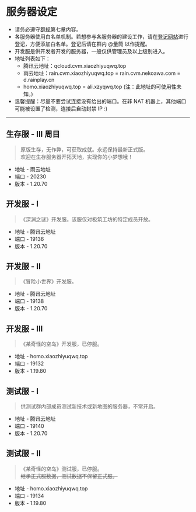 # 服务器设定

- 请务必遵守[群规](https://docs.qq.com/doc/BqI21X2yZIht1uk2Wg4MIZuY4VMUVJ4EOlkR3qbQ4F0mu2fb4yxLve02Bmo64kq9mU3NZmXX2uu91X2XdkkH0)第七章内容。
- 各服务器使用白名单机制。若想参与各服务器的建设工作，请在[登记网站](https://docs.qq.com/sheet/DSnFwckZ2RE1SYXp0)进行登记，方便添加白名单。登记后请在群内 @量筒 以作提醒。
- 开发服是供开发者开发的服务器，一般仅供管理员及以上级别进入。
- 地址列表如下：
  - 腾讯云地址：qcloud.cvm.xiaozhiyuqwq.top
  - 雨云地址：rain.cvm.xiaozhiyuqwq.top = rain.cvm.nekoawa.com = d.rainplay.cn
  - homo.xiaozhiyuqwq.top = ali.xzyqwq.top (注：此地址的可使用性未知。)
- 温馨提醒：尽量不要尝试连接没有给出的端口。在非 NAT 机器上，其他端口可能被设置了检测，连接后自动封禁 IP :)

---

## 生存服 - III 周目

> 原版生存，无作弊，可获取成就。永远保持最新正式版。  
欢迎在生存服务器开拓天地，实现你的小梦想哦！

- 地址 - 雨云地址
- 端口 - 20230
- 版本 - 1.20.70

## 开发服 - I

> 《深渊之谜》开发服。该服仅对极筑工坊的特定成员开放。

- 地址 - 腾讯云地址
- 端口 - 19136
- 版本 - 1.20.70

## 开发服 - II

> 《冒险小世界》开发服。

- 地址 - 腾讯云地址
- 端口 - 19138
- 版本 - 1.20.70

## 开发服 - III

> 《某奇怪的空岛》开发服，已停服。

- 地址 - homo.xiaozhiyuqwq.top
- 端口 - 19132
- 版本 - 1.19.80

## 测试服 - I

> 供测试群内部成员测试新技术或新地图的服务器，不常开启。

- 地址 - 腾讯云地址
- 端口 - 19140
- 版本 - 1.20.70

## 测试服 - II

> 《某奇怪的空岛》测试服，已停服。  
~~继承正式服数据，测试数据不保留正式服。~~

- 地址 - homo.xiaozhiyuqwq.top
- 端口 - 19134
- 版本 - 1.19.80
